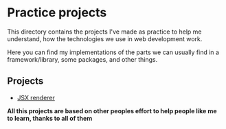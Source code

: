 # Practice projects

This directory contains the projects I've made as practice to help me understand, how the technologies we use in web development work.

Here you can find my implementations of the parts we can usually find in a framework/library, some packages, and other things.

## Projects

- [JSX renderer](https://github.com/galearez/frameworks/tree/jsx)

**All this projects are based on other peoples effort to help people like me to learn, thanks to all of them**
